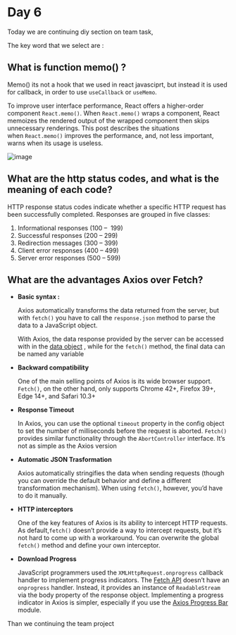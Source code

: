 # Day 6 
Today we are continuing diy section on team task,

The key word that we select are :

## What is function memo() ?
Memo() its not a hook that we used in react javasciprt, but instead it is used for callback, in order to use `useCallback` or `useMemo`. 

To improve user interface performance, React offers a higher-order component `React.memo()`. When `React.memo()` wraps a component, React memoizes the rendered output of the wrapped component then skips unnecessary renderings. This post describes the situations when `React.memo()` improves the performance, and, not less important, warns when its usage is useless.

![image](https://user-images.githubusercontent.com/85722211/200617900-8a056009-dd22-424a-b21d-8566fc5e987c.png)

## What are the http status codes, and what is the meaning of each code?
HTTP response status codes indicate whether a specific HTTP request has been successfully completed. Responses are grouped in five classes:

1. Informational responses (100 –  199)
2. Successful responses (200 – 299)
3. Redirection messages (300 – 399)
4. Client error responses (400 – 499)
5. Server error responses (500 – 599)

## What are the advantages Axios over Fetch?
- **Basic syntax :**
    
    Axios automatically transforms the data returned from the server, but with `fetch()`
     you have to call the `response.json` method to parse the data to a JavaScript object.
    
    With Axios, the data response provided by the server can be accessed with in the [data object](https://github.com/axios/axios#response-schema)
    , while for the `fetch()`  method, the final data can be named any variable
    
- **Backward compatibility**
    
    One of the main selling points of Axios is its wide browser support. `Fetch()`, on the other hand, only supports Chrome 42+, Firefox 39+, Edge 14+, and Safari 10.3+
    
- **Response Timeout**
    
    In Axios, you can use the optional `timeout` property in the config object to set the number of milliseconds before the request is aborted. `Fetch()` provides similar functionality through the `AbortController` interface. It’s not as simple as the Axios version
    
- **Automatic JSON Trasformation**
    
    Axios automatically stringifies the data when sending requests (though you can override the default behavior and define a different transformation mechanism). When using `fetch()`, however, you’d have to do it manually.
    
- **HTTP interceptors**
    
    One of the key features of Axios is its ability to intercept HTTP requests. As default,`fetch()` doesn’t provide a way to intercept requests, but it’s not hard to come up with a workaround. You can overwrite the global `fetch()` method and define your own interceptor.
    
- **Download Progress**
    
    JavaScript programmers used the `XMLHttpRequest.onprogress` callback handler to implement progress indicators. The [Fetch API](https://blog.logrocket.com/patterns-for-data-fetching-in-react-981ced7e5c56/#:~:text=these%20alternative%20implementations.-,Using%20the%20Fetch%20API,-I%E2%80%99ve%20used%20Fetch) doesn’t have an `onprogress` handler. Instead, it provides an instance of `ReadableStream` via the body property of the response object. Implementing a progress indicator in Axios is simpler, especially if you use the [Axios Progress Bar](https://github.com/rikmms/progress-bar-4-axios/)
     module.
     
Than we continuing the team project
